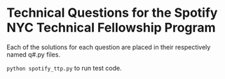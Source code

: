 # Technical Questions for the Spotify NYC Technical Fellowship Program
Each of the solutions for each question are placed in their respectively named q#.py files.

`python spotify_ttp.py` to run test code.